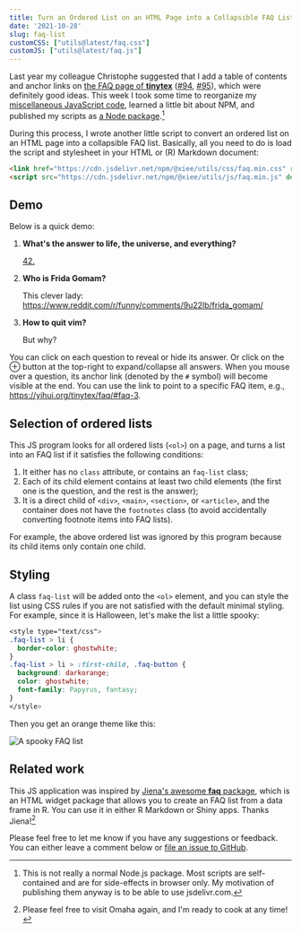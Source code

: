 ```yaml
---
title: Turn an Ordered List on an HTML Page into a Collapsible FAQ List
date: '2021-10-28'
slug: faq-list
customCSS: ["utils@latest/faq.css"]
customJS: ["utils@latest/faq.js"]
---
```


Last year my colleague Christophe suggested that I add a table of contents and
anchor links on [the FAQ page of **tinytex**](https://yihui.org/tinytex/faq/)
([#94](https://github.com/yihui/yihui.org/issues/94),
[#95](https://github.com/yihui/yihui.org/issues/95)), which were definitely good
ideas. This week I took some time to reorganize my [miscellaneous JavaScript
code](https://github.com/yihui/misc.js), learned a little bit about NPM, and
published my scripts as [a Node
package](https://www.npmjs.com/package/@xiee/utils).[^1]

[^1]: This is not really a normal Node.js package. Most scripts are
    self-contained and are for side-effects in browser only. My motivation of
    publishing them anyway is to be able to use jsdelivr.com.

During this process, I wrote another little script to convert an ordered list on
an HTML page into a collapsible FAQ list. Basically, all you need to do is load
the script and stylesheet in your HTML or (R) Markdown document:

``` html
<link href="https://cdn.jsdelivr.net/npm/@xiee/utils/css/faq.min.css" rel="stylesheet">
<script src="https://cdn.jsdelivr.net/npm/@xiee/utils/js/faq.min.js" defer></script>
```

## Demo

Below is a quick demo:

1.  **What's the answer to life, the universe, and everything?**

    [42.](https://en.wikipedia.org/wiki/42_(number)#The_Hitchhiker's_Guide_to_the_Galaxy)

2.  **Who is Frida Gomam?**

    This clever lady:
    <https://www.reddit.com/r/funny/comments/9u22lb/frida_gomam/>

3.  **How to quit vim?**

    But why?

You can click on each question to reveal or hide its answer. Or click on the ⊕
button at the top-right to expand/collapse all answers. When you mouse over a
question, its anchor link (denoted by the `#` symbol) will become visible at the
end. You can use the link to point to a specific FAQ item, e.g.,
<https://yihui.org/tinytex/faq/#faq-3>.

## Selection of ordered lists

This JS program looks for all ordered lists (`<ol>`) on a page, and turns a list
into an FAQ list if it satisfies the following conditions:

1.  It either has no `class` attribute, or contains an `faq-list` class;
2.  Each of its child element contains at least two child elements (the first
    one is the question, and the rest is the answer);
3.  It is a direct child of `<div>`, `<main>`, `<section>`, or `<article>`, and
    the container does not have the `footnotes` class (to avoid accidentally
    converting footnote items into FAQ lists).

For example, the above ordered list was ignored by this program because its
child items only contain one child.

## Styling

A class `faq-list` will be added onto the `<ol>` element, and you can style the
list using CSS rules if you are not satisfied with the default minimal styling.
For example, since it is Halloween, let's make the list a little spooky:

``` css
<style type="text/css">
.faq-list > li {
  border-color: ghostwhite;
}
.faq-list > li > :first-child, .faq-button {
  background: darkorange;
  color: ghostwhite;
  font-family: Papyrus, fantasy;
}
</style>
```

<script>
(() => {
  const s = document.currentScript;
  s.insertAdjacentHTML('afterend', s.previousElementSibling.innerText);
})();
</script>

Then you get an orange theme like this:

![A spooky FAQ list](https://user-images.githubusercontent.com/163582/139451452-255564fa-78a1-4403-ad61-d869960f0807.png)

## Related work

This JS application was inspired by [Jiena's awesome **faq**
package](https://github.com/jienagu/faq), which is an HTML widget package that
allows you to create an FAQ list from a data frame in R. You can use it in
either R Markdown or Shiny apps. Thanks Jiena![^2]

[^2]: Please feel free to visit Omaha again, and I'm ready to cook at any time!

Please feel free to let me know if you have any suggestions or feedback. You can
either leave a comment below or [file an issue to
GitHub](https://github.com/yihui/misc.js).

